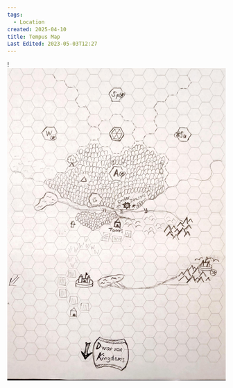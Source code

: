 ```yaml
---
tags:
  - Location
created: 2025-04-10
title: Tempus Map
Last Edited: 2023-05-03T12:27
---
```


!![tempus-map.jpg](/images/tempus-map.jpg)